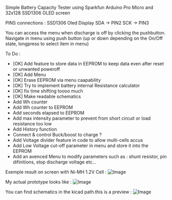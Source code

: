 Simple Battery Capacity Tester using Sparkfun Arduino Pro Micro and 32x128 SSD1306 OLED screen

PINS connections :
  SSD1306 Oled Display
    SDA -> PIN2
    SCK -> PIN3

You can access the menu when discharge is off by clicking the pushbutton.
Navigate in menu using push button (up or down depending on the On/Off state, longpress to select item in menu)

To Do :
- [OK] Add feature to store data in EEPROM to keep data even after reset or unwanted poweroff
- [OK] Add Menu
- [OK] Erase EEPROM via menu caapability
- [OK] Try to implement battery internal Resistance calculator
- [OK] fix time shifting toooo much
- [OK] Make readable schematics
- Add Wh counter
- Add Wh counter to EEPROM
- Add seconds elapsed to EEPROM
- Add max intensity parameter to prevent from short circuit or load resistance too low
- Add History function
- Connect & control Buck/boost to charge ?
- Add Voltage divider feature in code to allow multi-cells accus
- Add Low Voltage cut-off parameter in menu and store it into the EEPROM
- Add an avenced Menu to modify parameters such as : shunt resistor, pin difinitions, stop discharge voltage etc...

Exemple result on screen with Ni-MH 1.2V Cell :
![Image](https://github.com/joyel24/SimpleArduinoBatteryCapacityOLED/blob/main/.readme/BetterPictureComing.jpg?raw=true)

My actual prototype looks like :
![Image](https://github.com/joyel24/SimpleArduinoBatteryCapacityOLED/blob/main/.readme/Actual_Prototype.jpg?raw=true)

You can find schematics in the kicad path.this is a preview : 
![Image](https://github.com/joyel24/SimpleArduinoBatteryCapacityOLED/blob/main/KiCad/schematics.jpg?raw=true)
